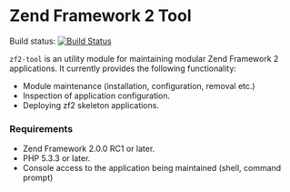   Zend Framework 2 Tool
=========================
Build status: [![Build Status](https://secure.travis-ci.org/zendframework/zf2-tool.png?branch=master)](http://travis-ci.org/zendframework/zf2-tool)

`zf2-tool` is an utility module for maintaining modular Zend Framework 2 applications. It currently provides
the following functionality:

 * Module maintenance (installation, configuration, removal etc.)
 * Inspection of application configuration.
 * Deploying zf2 skeleton applications.

### Requirements

 * Zend Framework 2.0.0 RC1 or later.
 * PHP 5.3.3 or later.
 * Console access to the application being maintained (shell, command prompt)